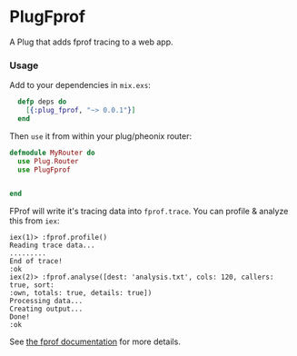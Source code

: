 PlugFprof
=========

A Plug that adds fprof tracing to a web app.

### Usage

Add to your dependencies in `mix.exs`:

```elixir
  defp deps do
    [{:plug_fprof, "~> 0.0.1"}]
  end
```

Then `use` it from within your plug/pheonix router:

```elixir
defmodule MyRouter do
  use Plug.Router
  use PlugFprof


end
```

FProf will write it's tracing data into `fprof.trace`.  You can profile &
analyze this from `iex`:

```
iex(1)> :fprof.profile()
Reading trace data...
.........
End of trace!
:ok
iex(2)> :fprof.analyse([dest: 'analysis.txt', cols: 120, callers: true, sort:
:own, totals: true, details: true])
Processing data...
Creating output...
Done!
:ok
```

See [the fprof documentation](http://www.erlang.org/doc/man/fprof.html) for
more details.
